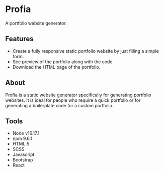 # Profia

A portfolio website generator.

## Features

- Create a fully responsive static portfolio website by just filling a simple form.
- See preview of the portfolio along with the code.
- Download the HTML page of the portfolio.

## About

Profia is a static website generator specifically for generating portfolio websites. It is ideal for people who require a quick portfolio or for generating a boilerplate code for a custom portfolio.

## Tools

- Node v16.17.1
- npm 9.6.1
- HTML 5
- SCSS
- Javascript
- Bootstrap
- React

